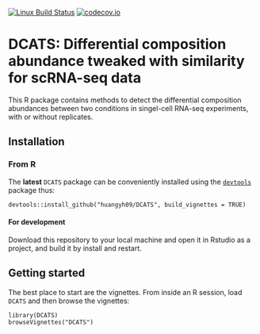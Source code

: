 [![Linux Build Status](https://travis-ci.org/huangyh09/DCATS.svg?branch=master)](https://travis-ci.org/huangyh09/DCATS)
[![codecov.io](https://codecov.io/github/huangyh09/DCATS/coverage.svg?branch=master)](https://codecov.io/github/huangyh09/DCATS/?branch=master)

# DCATS: Differential composition abundance tweaked with similarity for scRNA-seq data

This R package contains methods to detect the differential composition 
abundances between two conditions in singel-cell RNA-seq experiments, with or 
without replicates.

## Installation

### From R

The **latest** `DCATS` package can be conveniently installed using the
[`devtools`](https://www.rstudio.com/products/rpackages/devtools/) package thus:

```{R}
devtools::install_github("huangyh09/DCATS", build_vignettes = TRUE)
```

#### For development

Download this repository to your local machine and open it in Rstudio as a 
project, and build it by install and restart.


## Getting started

The best place to start are the vignettes. From inside an R session, load 
`DCATS` and then browse the vignettes:

```{r}
library(DCATS)
browseVignettes("DCATS")
```



